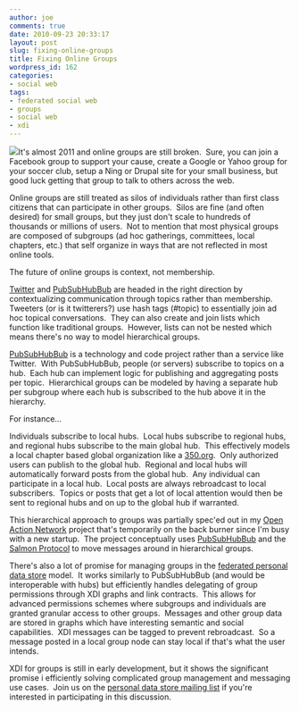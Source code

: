 ```yaml
---
author: joe
comments: true
date: 2010-09-23 20:33:17
layout: post
slug: fixing-online-groups
title: Fixing Online Groups
wordpress_id: 162
categories:
- social web
tags:
- federated social web
- groups
- social web
- xdi
---
```


[![](http://simple10.com/wp-content/uploads/2010/09/hierarchical_groups_preview-300x225.png)](http://simple10.com/wp-content/uploads/2010/09/hierarchical_groups_preview.png)It's almost 2011 and online groups are still broken.  Sure, you can join a Facebook group to support your cause, create a Google or Yahoo group for your soccer club, setup a Ning or Drupal site for your small business, but good luck getting that group to talk to others across the web.

Online groups are still treated as silos of individuals rather than first class citizens that can participate in other groups.  Silos are fine (and often desired) for small groups, but they just don't scale to hundreds of thousands or millions of users.  Not to mention that most physical groups are composed of subgroups (ad hoc gatherings, committees, local chapters, etc.) that self organize in ways that are not reflected in most online tools.

The future of online groups is context, not membership.

[Twitter](http://twitter.com/simple10/) and [PubSubHubBub](http://code.google.com/p/pubsubhubbub/) are headed in the right direction by contextualizing communication through topics rather than membership.  Tweeters (or is it twitterers?) use hash tags (#topic) to essentially join ad hoc topical conversations.  They can also create and join lists which function like traditional groups.  However, lists can not be nested which means there's no way to model hierarchical groups.

[PubSubHubBub](http://code.google.com/p/pubsubhubbub/) is a technology and code project rather than a service like Twitter.  With PubSubHubBub, people (or servers) subscribe to topics on a hub.  Each hub can implement logic for publishing and aggregating posts per topic.  Hierarchical groups can be modeled by having a separate hub per subgroup where each hub is subscribed to the hub above it in the hierarchy.

For instance...

<!-- more -->

Individuals subscribe to local hubs.  Local hubs subscribe to regional hubs, and regional hubs subscribe to the main global hub.  This effectively models a local chapter based global organization like a [350.org](http://350.org).  Only authorized users can publish to the global hub.  Regional and local hubs will automatically forward posts from the global hub.  Any individual can participate in a local hub.  Local posts are always rebroadcast to local subscribers.  Topics or posts that get a lot of local attention would then be sent to regional hubs and on up to the global hub if warranted.

This hierarchical approach to groups was partially spec'ed out in my [Open Action Network](http://www.openactionnetwork.org/) project that's temporarily on the back burner since I'm busy with a new startup.  The project conceptually uses [PubSubHubBub](http://code.google.com/p/pubsubhubbub/) and the [Salmon Protocol](http://www.salmon-protocol.org/) to move messages around in hierarchical groups.

There's also a lot of promise for managing groups in the [federated personal data store](http://personaldatastore.info/) model.  It works similarly to PubSubHubBub (and would be interoperable with hubs) but efficiently handles delegating of group permissions through XDI graphs and link contracts.  This allows for advanced permissions schemes where subgroups and individuals are granted granular access to other groups.  Messages and other group data are stored in graphs which have interesting semantic and social capabilities.  XDI messages can be tagged to prevent rebroadcast.  So a message posted in a local group node can stay local if that's what the user intends.

XDI for groups is still in early development, but it shows the significant promise i efficiently solving complicated group management and messaging use cases.  Join us on the [personal data store mailing list](http://groups.google.com/group/personaldatastore) if you're interested in participating in this discussion.
